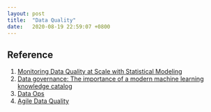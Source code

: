 ```yaml
---
layout: post
title:  "Data Quality"
date:   2020-08-19 22:59:07 +0800
---
```


## Reference

1. [Monitoring Data Quality at Scale with Statistical Modeling](https://eng.uber.com/monitoring-data-quality-at-scale/)
2. [Data governance: The importance of a modern machine learning knowledge catalog](https://www.ibm.com/blogs/journey-to-ai/2020/06/data-governance-the-importance-of-a-modern-machine-learning-knowledge-catalog/)
3. [Data Ops](https://www.wikiwand.com/en/DataOps)
4. [Agile Data Quality](https://github.com/agile-lab-dev/DataQuality)